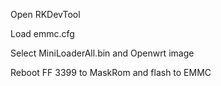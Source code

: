 Open RKDevTool

Load emmc.cfg

Select MiniLoaderAll.bin and Openwrt image

Reboot FF 3399 to MaskRom and flash to EMMC


